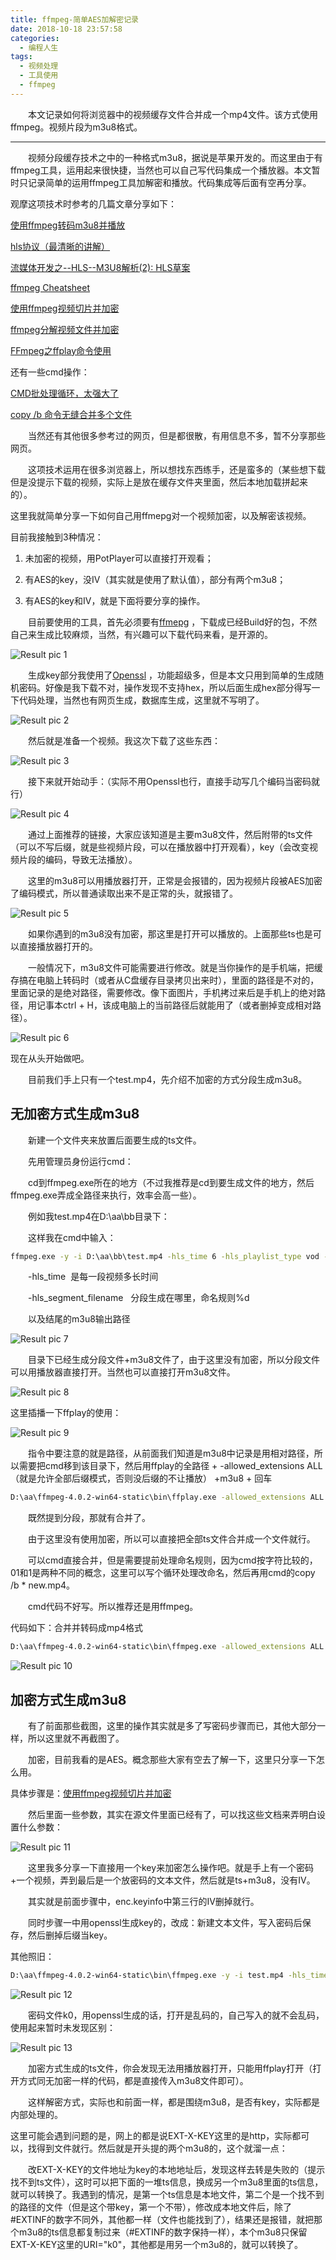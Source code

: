 ```yaml
---
title: ffmpeg-简单AES加解密记录
date: 2018-10-18 23:57:58
categories:
  - 编程人生
tags:
  - 视频处理
  - 工具使用
  - ffmpeg  
---
```

	
　　本文记录如何将浏览器中的视频缓存文件合并成一个mp4文件。该方式使用ffmpeg。视频片段为m3u8格式。

<!-- more -->
***

　　视频分段缓存技术之中的一种格式m3u8，据说是苹果开发的。而这里由于有ffmpeg工具，运用起来很快捷，当然也可以自己写代码集成一个播放器。本文暂时只记录简单的运用ffmpeg工具加解密和播放。代码集成等后面有空再分享。

观摩这项技术时参考的几篇文章分享如下：

[使用ffmpeg转码m3u8并播放](https://blog.csdn.net/psh18513234633/article/details/79312607)

[hls协议（最清晰的讲解）](https://blog.csdn.net/weiyuefei/article/details/70257616)

[流媒体开发之--HLS--M3U8解析(2): HLS草案](https://blog.csdn.net/newarow/article/details/82805672)

[ffmpeg Cheatsheet](https://gist.github.com/larvata/95df619df7109d8b74d2b965a3266354#file-ffmpeg-cheatsheet-md)

[使用ffmpeg视频切片并加密](https://www.cnblogs.com/codeAB/p/9184266.html)

[ffmpeg分解视频文件并加密](https://blog.csdn.net/cnhome/article/details/73250495)

[FFmpeg之ffplay命令使用](https://blog.csdn.net/xuyankuanrong/article/details/77529468)

还有一些cmd操作：

[CMD批处理循环，太强大了](https://blog.csdn.net/xhhjin/article/details/7373524)

[copy /b 命令无缝合并多个文件](http://www.360doc.com/content/14/0212/22/9849466_352039289.shtml)

　　当然还有其他很多参考过的网页，但是都很散，有用信息不多，暂不分享那些网页。

　　这项技术运用在很多浏览器上，所以想找东西练手，还是蛮多的（某些想下载但是没提示下载的视频，实际上是放在缓存文件夹里面，然后本地加载拼起来的）。

这里我就简单分享一下如何自己用ffmepg对一个视频加密，以及解密该视频。

目前我接触到3种情况：

1.  未加密的视频，用PotPlayer可以直接打开观看；

1.  有AES的key，没IV（其实就是使用了默认值），部分有两个m3u8；

1.  有AES的key和IV，就是下面将要分享的操作。

　　目前要使用的工具，首先必须要有[ffmepg](https://www.ffmpeg.org/download.html) ，下载成已经Build好的包，不然自己来生成比较麻烦，当然，有兴趣可以下载代码来看，是开源的。


![Result pic 1](/contentimg/10/1.png "下载ffmpeg") 


　　生成key部分我使用了[Openssl](http://gnuwin32.sourceforge.net/packages/openssl.htm)  ，功能超级多，但是本文只用到简单的生成随机密码。好像是我下载不对，操作发现不支持hex，所以后面生成hex部分得写一下代码处理，当然也有网页生成，数据库生成，这里就不写明了。

![Result pic 2](/contentimg/10/2.png "下载openssl") 


　　然后就是准备一个视频。我这次下载了这些东西：

![Result pic 3](/contentimg/10/3.png "全部所需东西") 


　　接下来就开始动手：（实际不用Openssl也行，直接手动写几个编码当密码就行）

![Result pic 4](/contentimg/10/4.png "缓存目录结构")


　　通过上面推荐的链接，大家应该知道是主要m3u8文件，然后附带的ts文件（可以不写后缀，就是些视频片段，可以在播放器中打开观看），key（会改变视频片段的编码，导致无法播放）。

　　这里的m3u8可以用播放器打开，正常是会报错的，因为视频片段被AES加密了编码模式，所以普通读取出来不是正常的头，就报错了。

![Result pic 5](/contentimg/10/5.png "无法打开加密文件")

　　如果你遇到的m3u8没有加密，那这里是打开可以播放的。上面那些ts也是可以直接播放器打开的。

　　一般情况下，m3u8文件可能需要进行修改。就是当你操作的是手机端，把缓存搞在电脑上转码时（或者从C盘缓存目录拷贝出来时），里面的路径是不对的，里面记录的是绝对路径，需要修改。像下面图片，手机拷过来后是手机上的绝对路径，用记事本ctrl + H，该成电脑上的当前路径后就能用了（或者删掉变成相对路径）。

![Result pic 6](/contentimg/10/6.png "修改路径")


现在从头开始做吧。

　　目前我们手上只有一个test.mp4，先介绍不加密的方式分段生成m3u8。

## 无加密方式生成m3u8

　　新建一个文件夹来放置后面要生成的ts文件。

　　先用管理员身份运行cmd：

　　cd到ffmpeg.exe所在的地方（不过我推荐是cd到要生成文件的地方，然后ffmpeg.exe弄成全路径来执行，效率会高一些）。

　　例如我test.mp4在D:\aa\bb目录下：

　　这样我在cmd中输入：

``` cmd
ffmpeg.exe -y -i D:\aa\bb\test.mp4 -hls_time 6 -hls_playlist_type vod -hls_segment_filename "D:\aa\bb\file%d" D:\aa\bb\playlist.m3u8
```

　　-hls_time  是每一段视频多长时间

　　-hls_segment_filename   分段生成在哪里，命名规则%d

　　以及结尾的m3u8输出路径

![Result pic 7](/contentimg/10/7.png "处理无加密方式片段")


　　目录下已经生成分段文件+m3u8文件了，由于这里没有加密，所以分段文件可以用播放器直接打开。当然也可以直接打开m3u8文件。

![Result pic 8](/contentimg/10/8.png "无加密playlist.m3u8")


这里插播一下ffplay的使用：

![Result pic 9](/contentimg/10/9.png "使用ffplay播放视频")


　　指令中要注意的就是路径，从前面我们知道是m3u8中记录是用相对路径，所以需要把cmd移到该目录下，然后用ffplay的全路径 + -allowed_extensions ALL （就是允许全部后缀模式，否则没后缀的不让播放） +m3u8 + 回车

``` cmd
D:\aa\ffmpeg-4.0.2-win64-static\bin\ffplay.exe -allowed_extensions ALL playlist.m3u8
```

　　既然提到分段，那就有合并了。

　　由于这里没有使用加密，所以可以直接把全部ts文件合并成一个文件就行。

　　可以cmd直接合并，但是需要提前处理命名规则，因为cmd按字符比较的，01和1是两种不同的概念，这里可以写个循环处理改命名，然后再用cmd的copy /b * new.mp4。

　　cmd代码不好写。所以推荐还是用ffmpeg。

代码如下：合并并转码成mp4格式
``` cmd
D:\aa\ffmpeg-4.0.2-win64-static\bin\ffmpeg.exe -allowed_extensions ALL -i playlist.m3u8 -acodec copy -vcodec copy -f mp4 output.mp4
```

![Result pic 10](/contentimg/10/10.png "合并并转码成mp4格式")


## 加密方式生成m3u8

　　有了前面那些截图，这里的操作其实就是多了写密码步骤而已，其他大部分一样，所以这里就不再截图了。

　　加密，目前我看的是AES。概念那些大家有空去了解一下，这里只分享一下怎么用。

具体步骤是：[使用ffmpeg视频切片并加密](https://www.cnblogs.com/codeAB/p/9184266.html)  

　　然后里面一些参数，其实在源文件里面已经有了，可以找这些文档来弄明白设置什么参数：

![Result pic 11](/contentimg/10/11.png "源文件说明文档")


　　这里我多分享一下直接用一个key来加密怎么操作吧。就是手上有一个密码+一个视频，弄到最后是一个放密码的文本文件，然后就是ts+m3u8，没有IV。

　　其实就是前面步骤中，enc.keyinfo中第三行的IV删掉就行。

　　同时步骤一中用openssl生成key的，改成：新建文本文件，写入密码后保存，然后删掉后缀当key。

其他照旧：

``` cmd 
D:\aa\ffmpeg-4.0.2-win64-static\bin\ffmpeg.exe -y -i test.mp4 -hls_time 6 -hls_key_info_file k0.keyinfo -hls_playlist_type vod -hls_segment_filename "file%d" playlist.m3u8
```

![Result pic 12](/contentimg/10/12.png "加密方式m3u8文件")


　　密码文件k0，用openssl生成的话，打开是乱码的，自己写入的就不会乱码，使用起来暂时未发现区别：

![Result pic 13](/contentimg/10/13.png "密码文件")


　　加密方式生成的ts文件，你会发现无法用播放器打开，只能用ffplay打开（打开方式同无加密一样的代码，都是直接传入m3u8文件即可）。

　　这样解密方式，实际也和前面一样，都是围绕m3u8，是否有key，实际都是内部处理的。

这里可能会遇到问题的是，网上的都是说EXT-X-KEY这里的是http，实际都可以，找得到文件就行。然后就是开头提的两个m3u8的，这个就溜一点：

　　改EXT-X-KEY的文件地址为key的本地地址后，发现这样去转是失败的（提示找不到ts文件），这时可以把下面的一堆ts信息，换成另一个m3u8里面的ts信息，就可以转换了。我遇到的情况，是第一个ts信息是本地文件，第二个是一个找不到的路径的文件（但是这个带key，第一个不带），修改成本地文件后，除了#EXTINF的数字不同外，其他都一样（文件也能找到了），结果还是报错，就把那个m3u8的ts信息都复制过来（#EXTINF的数字保持一样），本个m3u8只保留EXT-X-KEY这里的URI="k0"，其他都是用另一个m3u8的，就可以转换了。

